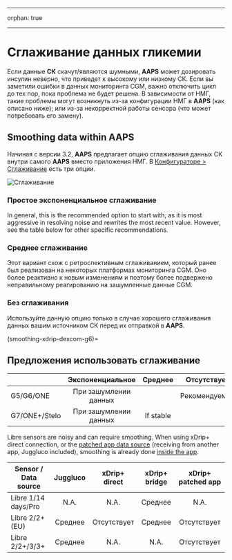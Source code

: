 - - -
orphan: true
- - -

# Сглаживание данных гликемии

Если данные **СК** скачут/являются шумными, **AAPS** может дозировать инсулин неверно, что приведет к высокому или низкому СК. Если вы заметили ошибки в данных мониторинга CGM, важно отключить цикл до тех пор, пока проблема не будет решена. В зависимости от НМГ, такие проблемы могут возникнуть из-за конфигурации НМГ в **AAPS** (как описано ниже); или из-за некорректной работы сенсора (что может потребовать его замену).

## Smoothing data within AAPS

Начиная с версии 3.2, **AAPS** предлагает опцию сглаживания данных СК внутри самого **AAPS** вместо приложения НМГ. В [Конфигураторе > Сглаживание](../SettingUpAaps/ConfigBuilder.md) есть три опции.

![Сглаживание](../images/ConfBuild_Smoothing.png)

### Простое экспоненциальное сглаживание

In general, this is the recommended option to start with, as it is most aggressive in resolving noise and rewrites the most recent value. However, see the table below for other specific recommendations.

### Среднее сглаживание

Этот вариант схож с ретроспективным сглаживанием, который ранее был реализован на некоторых платформах мониторинга CGM. Оно более реактивно к новым изменениям и поэтому более подвержено неправильному реагированию на зашумленные данные CGM.

### Без сглаживания

Используйте данную опцию только в случае хорошего сглаживания данных вашим источником СК перед их отправкой в **AAPS**.

(smoothing-xdrip-dexcom-g6)=

## Предложения использовать сглаживание

|               |   Экспоненциальное    |  Среднее  |  Отсутствует  |
| ------------- |:---------------------:|:---------:|:-------------:|
| G5/G6/ONE     | При зашумлении данных |           | Рекомендуемое |
| G7/ONE+/Stelo | При зашумлении данных | If stable |               |

Libre sensors are noisy and can require smoothing. When using xDrip+ direct connection, or the [patched app data source](https://xdrip.readthedocs.io/en/latest/install/libre2patch/) (receiving from another app, Juggluco included), smoothing is already done [inside the app](https://xdrip.readthedocs.io/en/latest/use/NFC/#smooth-libre-3-data-when-using-xxx-method).

| Sensor / Data source | Juggluco | xDrip+ direct | xDrip+ bridge | xDrip+ patched app |
| -------------------- |:--------:|:-------------:|:-------------:|:------------------:|
| Libre 1/14 days/Pro  |   N.A.   |     N.A.      |    Среднее    |        N.A.        |
| Libre 2/2+ (EU)      | Среднее  |  Отсутствует  |    Среднее    |    Отсутствует     |
| Libre 2/2+/3/3+      | Среднее  |     N.A.      |     N.A.      |    Отсутствует     |

